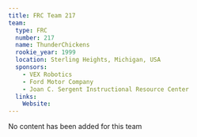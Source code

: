 ```yaml
---
title: FRC Team 217
team:
  type: FRC
  number: 217
  name: ThunderChickens
  rookie_year: 1999
  location: Sterling Heights, Michigan, USA
  sponsors:
    - VEX Robotics
    - Ford Motor Company
    - Joan C. Sergent Instructional Resource Center
  links:
    Website: 
---
```

No content has been added for this team